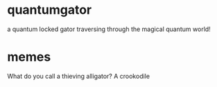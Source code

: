 # quantumgator
a quantum locked gator traversing through the magical quantum world!

# memes

What do you call a thieving alligator?
A crookodile
